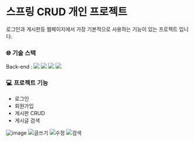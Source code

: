 # 스프링 CRUD 개인 프로젝트
로그인과 게시판등 웹페이지에서 가장 기본적으로 사용하는 기능이 있는 프로젝트 입니다.

### 🌐 기술 스택

Back-end : <img src="https://img.shields.io/badge/java 11-007396?style=for-the-badge&logo=java&logoColor=white"> <img src="https://img.shields.io/badge/spring-6DB33F?style=for-the-badge&logo=spring&logoColor=white"> <img src="https://img.shields.io/badge/mysql-4479A1?style=for-the-badge&logo=mysql&logoColor=white">
<img src="https://img.shields.io/badge/mybatis-black?style=for-the-badge&logo&logoColor=white">

### 💻 프로젝트 기능
- 로그인 
- 회원가입
- 게시판 CRUD 
- 게시글 검색

![image](https://user-images.githubusercontent.com/77061427/224506174-abafb1dc-fe83-48c2-b215-428a5e86b920.png)
![글쓰기](https://user-images.githubusercontent.com/77061427/224506178-9a076795-bfb6-400f-a64b-00d6e90a11cb.gif)
![수정](https://user-images.githubusercontent.com/77061427/224506188-b24a1f70-e9f9-4c1f-bb64-0dd1a0c6456c.gif)
![검색](https://user-images.githubusercontent.com/77061427/224506191-72497618-c2a7-4826-a0f0-6b588267b97d.gif)

